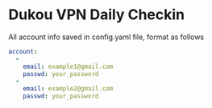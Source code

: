 # Dukou VPN Daily Checkin

All account info saved in config.yaml file, format as follows

```YAML
account:
  -
    email: example1@gmail.com
    passwd: your_password
  -
    email: example2@gmail.com
    passwd: your_password
```
